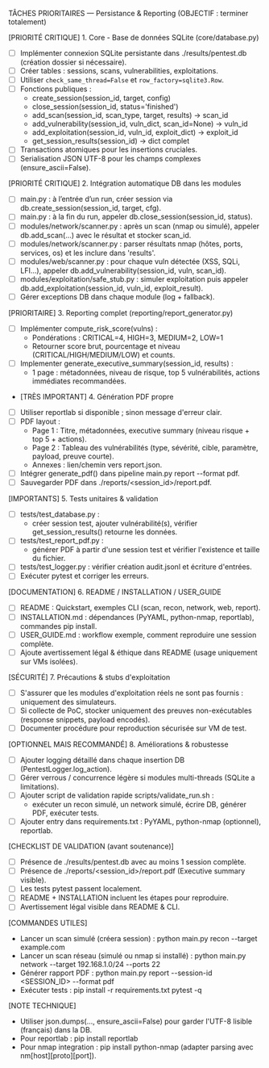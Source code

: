 TÂCHES PRIORITAIRES — Persistance & Reporting (OBJECTIF : terminer totalement)

[PRIORITÉ CRITIQUE] 1. Core - Base de données SQLite (core/database.py)
- [ ] Implémenter connexion SQLite persistante dans ./results/pentest.db (création dossier si nécessaire).
- [ ] Créer tables : sessions, scans, vulnerabilities, exploitations.
- [ ] Utiliser `check_same_thread=False` et `row_factory=sqlite3.Row`.
- [ ] Fonctions publiques :
    - create_session(session_id, target, config)
    - close_session(session_id, status='finished')
    - add_scan(session_id, scan_type, target, results) -> scan_id
    - add_vulnerability(session_id, vuln_dict, scan_id=None) -> vuln_id
    - add_exploitation(session_id, vuln_id, exploit_dict) -> exploit_id
    - get_session_results(session_id) -> dict complet
- [ ] Transactions atomiques pour les insertions cruciales.
- [ ] Serialisation JSON UTF-8 pour les champs complexes (ensure_ascii=False).

[PRIORITÉ CRITIQUE] 2. Intégration automatique DB dans les modules
- [ ] main.py : à l’entrée d’un run, créer session via db.create_session(session_id, target, cfg).
- [ ] main.py : à la fin du run, appeler db.close_session(session_id, status).
- [ ] modules/network/scanner.py : après un scan (nmap ou simulé), appeler db.add_scan(...) avec le résultat et stocker scan_id.
- [ ] modules/network/scanner.py : parser résultats nmap (hôtes, ports, services, os) et les inclure dans 'results'.
- [ ] modules/web/scanner.py : pour chaque vuln détectée (XSS, SQLi, LFI...), appeler db.add_vulnerability(session_id, vuln, scan_id).
- [ ] modules/exploitation/safe_stub.py : simuler exploitation puis appeler db.add_exploitation(session_id, vuln_id, exploit_result).
- [ ] Gérer exceptions DB dans chaque module (log + fallback).

[PRIORITAIRE] 3. Reporting complet (reporting/report_generator.py)
- [ ] Implémenter compute_risk_score(vulns) :
    - Pondérations : CRITICAL=4, HIGH=3, MEDIUM=2, LOW=1
    - Retourner score brut, pourcentage et niveau (CRITICAL/HIGH/MEDIUM/LOW) et counts.
- [ ] Implementer generate_executive_summary(session_id, results) :
    - 1 page : métadonnées, niveau de risque, top 5 vulnérabilités, actions immédiates recommandées.
- [TRÈS IMPORTANT] 4. Génération PDF propre
- [ ] Utiliser reportlab si disponible ; sinon message d'erreur clair.
- [ ] PDF layout :
    - Page 1 : Titre, métadonnées, executive summary (niveau risque + top 5 + actions).
    - Page 2 : Tableau des vulnérabilités (type, sévérité, cible, paramètre, payload, preuve courte).
    - Annexes : lien/chemin vers report.json.
- [ ] Intégrer generate_pdf() dans pipeline main.py report --format pdf.
- [ ] Sauvegarder PDF dans ./reports/<session_id>/report.pdf.

[IMPORTANTS] 5. Tests unitaires & validation
- [ ] tests/test_database.py :
    - créer session test, ajouter vulnérabilité(s), vérifier get_session_results() retourne les données.
- [ ] tests/test_report_pdf.py :
    - générer PDF à partir d'une session test et vérifier l'existence et taille du fichier.
- [ ] tests/test_logger.py : vérifier création audit.jsonl et écriture d'entrées.
- [ ] Exécuter pytest et corriger les erreurs.

[DOCUMENTATION] 6. README / INSTALLATION / USER_GUIDE
- [ ] README : Quickstart, exemples CLI (scan, recon, network, web, report).
- [ ] INSTALLATION.md : dépendances (PyYAML, python-nmap, reportlab), commandes pip install.
- [ ] USER_GUIDE.md : workflow exemple, comment reproduire une session complète.
- [ ] Ajoute avertissement légal & éthique dans README (usage uniquement sur VMs isolées).

[SÉCURITÉ] 7. Précautions & stubs d'exploitation
- [ ] S'assurer que les modules d'exploitation réels ne sont pas fournis : uniquement des simulateurs.
- [ ] Si collecte de PoC, stocker uniquement des preuves non-exécutables (response snippets, payload encodés).
- [ ] Documenter procédure pour reproduction sécurisée sur VM de test.

[OPTIONNEL MAIS RECOMMANDÉ] 8. Améliorations & robustesse
- [ ] Ajouter logging détaillé dans chaque insertion DB (PentestLogger.log_action).
- [ ] Gérer verrous / concurrence légère si modules multi-threads (SQLite a limitations).
- [ ] Ajouter script de validation rapide scripts/validate_run.sh :
    - exécuter un recon simulé, un network simulé, écrire DB, générer PDF, exécuter tests.
- [ ] Ajouter entry dans requirements.txt : PyYAML, python-nmap (optionnel), reportlab.

[CHECKLIST DE VALIDATION (avant soutenance)]
- [ ] Présence de ./results/pentest.db avec au moins 1 session complète.
- [ ] Présence de ./reports/<session_id>/report.pdf (Executive summary visible).
- [ ] Les tests pytest passent localement.
- [ ] README + INSTALLATION incluent les étapes pour reproduire.
- [ ] Avertissement légal visible dans README & CLI.

[COMMANDES UTILES]
- Lancer un scan simulé (créera session) :
    python main.py recon --target example.com
- Lancer un scan réseau (simulé ou nmap si installé) :
    python main.py network --target 192.168.1.0/24 --ports 22
- Générer rapport PDF :
    python main.py report --session-id <SESSION_ID> --format pdf
- Exécuter tests :
    pip install -r requirements.txt
    pytest -q

[NOTE TECHNIQUE]
- Utiliser json.dumps(..., ensure_ascii=False) pour garder l'UTF-8 lisible (français) dans la DB.
- Pour reportlab : pip install reportlab
- Pour nmap integration : pip install python-nmap (adapter parsing avec nm[host][proto][port]).

